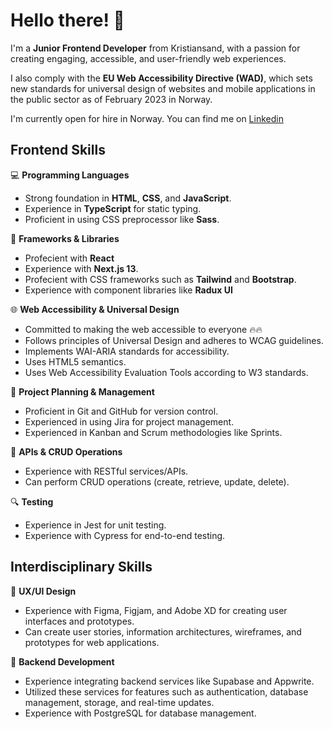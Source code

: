 # Hello there! 👋
  I'm a **Junior Frontend Developer** from Kristiansand, with a passion for creating engaging, accessible, and user-friendly web experiences. 

I also comply with the **EU Web Accessibility Directive (WAD)**, which sets new standards for universal design of websites and mobile applications in the public sector as of February 2023 in Norway.

I'm currently open for hire in Norway. You can find me on [Linkedin](https://www.linkedin.com/in/richie-botteri-1aab8b82/)

## Frontend Skills

💻 **Programming Languages**
- Strong foundation in **HTML**, **CSS**, and **JavaScript**.
- Experience in **TypeScript** for static typing.
- Proficient in using CSS preprocessor like **Sass**.

🔧 **Frameworks & Libraries**
- Profecient with **React**
- Experience with **Next.js 13**.
- Profecient with CSS frameworks such as **Tailwind** and **Bootstrap**.
- Experience with component libraries like **Radux UI**

🌐 **Web Accessibility & Universal Design**
- Committed to making the web accessible to everyone 🔥🔥
- Follows principles of Universal Design and adheres to WCAG guidelines.
- Implements WAI-ARIA standards for accessibility.
- Uses HTML5 semantics.
- Uses Web Accessibility Evaluation Tools according to W3 standards.

📝 **Project Planning & Management**
- Proficient in Git and GitHub for version control.
- Experienced in using Jira for project management.
- Experienced in Kanban and Scrum methodologies like Sprints.

🔁 **APIs & CRUD Operations**
- Experience with RESTful services/APIs.
- Can perform CRUD operations (create, retrieve, update, delete).

🔍 **Testing**
- Experience in Jest for unit testing.
- Experience with Cypress for end-to-end testing.

## Interdisciplinary Skills 

🎨 **UX/UI Design**
- Experience with Figma, Figjam, and Adobe XD for creating user interfaces and prototypes.
- Can create user stories, information architectures, wireframes, and prototypes for web applications.

💾 **Backend Development**
- Experience integrating backend services like Supabase and Appwrite.
- Utilized these services for features such as authentication, database management, storage, and real-time updates.
- Experience with PostgreSQL for database management.
